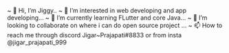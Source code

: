 ~ 👋 Hi, I’m Jiggy..
~ 👀 I’m interested in web developing and app developing...
~ 🌱 I’m currently learning FLutter and core Java...
~ 💞️ I’m looking to collaborate on where i can do open source project ...
~ 📫 How to reach me through discord Jigar~Prajapati#8833 or from insta @jigar_prajapati_999 

<!---
Jiggy9/Jiggy9 is a ✨ special ✨ repository because its `README.md` (this file) appears on your GitHub profile.
You can click the Preview link to take a look at your changes.
--->
